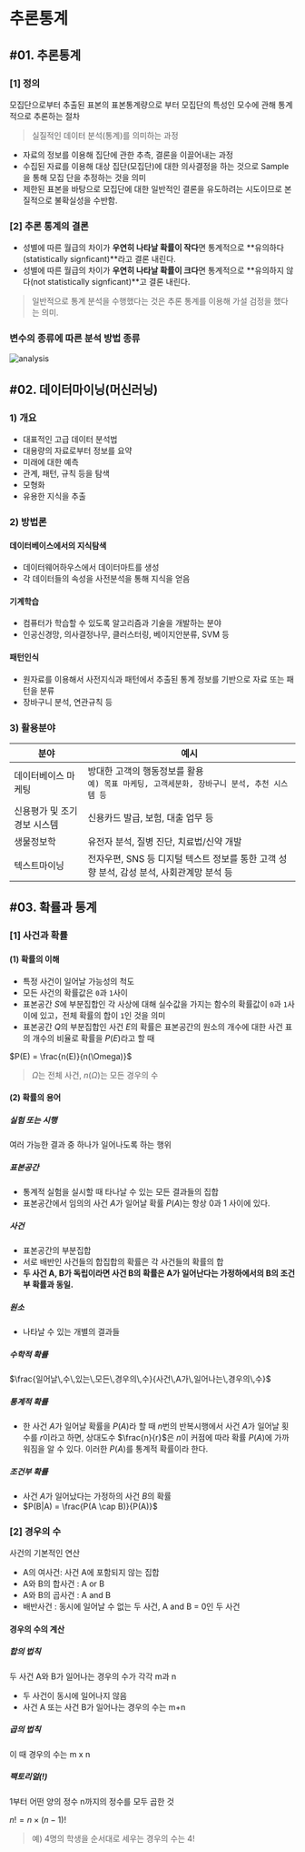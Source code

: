 # 추론통계

## #01. 추론통계

### [1] 정의

모집단으로부터 추출된 표본의 표본통계량으로 부터 모집단의 특성인 모수에 관해 통계적으로 추론하는 절차

> 실질적인 데이터 분석(통계)를 의미하는 과정

- 자료의 정보를 이용해 집단에 관한 추측, 결론을 이끌어내는 과정
- 수집된 자료를 이용해 대상 집단(모집단)에 대한 의사결정을 하는 것으로 Sample을 통해 모집 단을 추정하는 것을 의미
- 제한된 표본을 바탕으로 모집단에 대한 일반적인 결론을 유도하려는 시도이므로 본질적으로 불확실성을 수반함.

### [2] 추론 통계의 결론

- 성별에 따른 월급의 차이가 **우연히 나타날 확률이 작다**면 통계적으로 **유의하다(statistically signficant)**라고 결론 내린다.
- 성별에 따른 월급의 차이가 **우연히 나타날 확률이 크다**면 통계적으로 **유의하지 않다(not statistically signficant)**고 결론 내린다.

> 일반적으로 통계 분석을 수행했다는 것은 추론 통계를 이용해 가설 검정을 했다는 의미.

### 변수의 종류에 따른 분석 방법 종류

![analysis](res/analysis.svg)

## #02. 데이터마이닝(머신러닝)

### 1) 개요

- 대표적인 고급 데이터 분석법
- 대용량의 자료로부터 정보를 요약
- 미래에 대한 예측
- 관계, 패턴, 규칙 등을 탐색
- 모형화
- 유용한 지식을 추출

### 2) 방법론

#### 데이터베이스에서의 지식탐색

- 데이터웨어하우스에서 데이터마트를 생성
- 각 데이터들의 속성을 사전분석을 통해 지식을 얻음

#### 기계학습

- 컴퓨터가 학습할 수 있도록 알고리즘과 기술을 개발하는 분야
- 인공신경망, 의사결정나무, 클러스터링, 베이지안분류, SVM 등

#### 패턴인식

- 원자료를 이용해서 사전지식과 패턴에서 추출된 통계 정보를 기반으로 자료 또는 패턴을 분류
- 장바구니 분석, 연관규칙 등

### 3) 활용분야

| 분야 | 예시 |
| --- | --- |
| 데이터베이스 마케팅 | 방대한 고객의 행동정보를 활용<br/>`예) 목표 마케팅, 고객세분화, 장바구니 분석, 추천 시스템 등` |
| 신용평가 및 조기경보 시스템 | 신용카드 발급, 보험, 대출 업무 등 |
| 생물정보학 | 유전자 분석, 질병 진단, 치료법/신약 개발 |
| 텍스트마이닝 | 전자우편, SNS 등 디지털 텍스트 정보를 통한 고객 성향 분석, 감성 분석, 사회관계망 분석 등 |


## #03. 확률과 통계

### [1] 사건과 확률

#### (1) 확률의 이해

- 특정 사건이 일어날 가능성의 척도
- 모든 사건의 확률값은 `0`과 `1`사이
- 표본공간 $S$에 부분집합인 각 사상에 대해 실수값을 가지는 함수의 확률값이 `0`과 `1`사이에 있고，전체 확률의 합이 `1`인 것을 의미
- 표본공간 $Q$의 부분집합인 사건 $E$의 확률은 표본공간의 원소의 개수에 대한 사건 표의 개수의 비율로 확률을 $P(E)$라고 할 때

$P(E) = \frac{n(E)}{n(\Omega)}$

> $\Omega$는 전체 사건, $n(\Omega)$는 모든 경우의 수

#### (2) 확률의 용어

##### 실험 또는 시행

 여러 가능한 결과 중 하나가 일어나도록 하는 행위

##### 표본공간

- 통계적 실험을 실시할 때 타나날 수 있는 모든 결과들의 집합
- 표본공간에서 임의의 사건 $A$가 일어날 확률 $P(A)$는 항상 0과 1 사이에 있다.

##### 사건

- 표본공간의 부분집합
- 서로 배반인 사건들의 합집합의 확률은 각 사건들의 확률의 합
- **두 사건 A, B가 독립이라면 사건 B의 확률은 A가 일어난다는 가정하에서의 B의 조건부 확률과 동일.**

##### 원소

- 나타날 수 있는 개별의 결과들

##### 수학적 확률

$\frac{일어날\,수\,있는\,모든\,경우의\,수}{사건\,A가\,일어나는\,경우의\,수}$

##### 통계적 확률

- 한 사건 $A$가 일어날 확률을 $P(A)$라 할 때 $n$번의 반복시행에서 사건 $A$가 일어날 횟수를 $r$이라고 하면, 상대도수 $\frac{n}{r}$은 $n$이 커점에 따라 확률 $P(A)$에 가까워짐을 알 수 있다. 이러한 $P(A)$를 통계적 확률이라 한다.

##### 조건부 확률

- 사건 $A$가 일어났다는 가정하의 사건 $B$의 확률
- $P(B|A) = \frac{P(A \cap B)}{P(A)}$

### [2] 경우의 수

사건의 기본적인 연산

- A의 여사건: 사건 A에 포함되지 않는 집합
- A와 B의 합사건 : A or B
- A와 B의 곱사건 : A and B
- 배반사건 : 동시에 일어날 수 없는 두 사건, A and B = 0인 두 사건

#### 경우의 수의 계산

##### 합의 법칙

두 사건 A와 B가 일어나는 경우의 수가 각각 m과 n

- 두 사건이 동시에 일어나지 않음
- 사건 A 또는 사건 B가 일어나는 경우의 수는 m+n

##### 곱의 법칙

이 때 경우의 수는 m x n

##### 팩토리얼(!)

1부터 어떤 양의 정수 n까지의 정수를 모두 곱한 것

$n! = n \times (n-1)!$

> 예) 4명의 학생을 순서대로 세우는 경우의 수는 4!